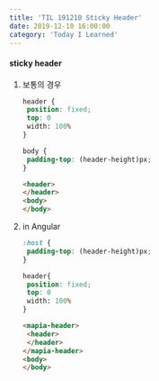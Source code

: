 ```yaml
---
title: 'TIL 191210 Sticky Header'
date: 2019-12-10 16:00:00
category: 'Today I Learned'
---
```




#### sticky header

1. 보통의 경우

   ```scss
   header {
   	position: fixed;
   	top: 0
   	width: 100%
   }
   
   body {
   	padding-top: (header-height)px;
   }
   ```

   ```html
   <header>
   </header>
   <body>
   </body>
   ```

2. in Angular

   ```scss
   :host {
   	padding-top: (header-height)px;
   }
   
   header{
   	position: fixed;
   	top: 0
   	width: 100%
   }
   ```

   ```html
   <mapia-header>
   	<header>
   	</header>
   </mapia-header>
   <body>
   </body>
   ```